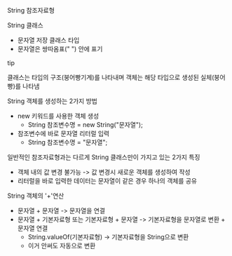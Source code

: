 String 참조자료형

String 클래스

- 문자열 저장 클래스 타입
- 문자열은 쌍따옴표(" ") 안에 표기



tip

클래스는 타입의 구조(붕어빵기계)를 나타내며 객체는 해당 타입으로 생성된 실체(붕어빵)를 나타냄



String 객체를 생성하는 2가지 방법

- new 키워드를 사용한 객체 생성
  - String 참조변수명 = new String("문자열");
- 참조변수에 바로 문자열 리터럴 입력
  - String 참조변수명 = "문자열";



일반적인 참조자료형과는 다르게 String 클래스만이 가지고 있는 2가지 특징

- 객체 내의 값 변경 불가능 -> 값 변경시 새로운 객체를 생성하여 작성
- 리터럴을 바로 입력한 데이터는 문자열이 같은 경우 하나의 객체를 공유



String 객체의 '+'연산

- 문자열 + 문자열 -> 문자열을 연결
- 문자열 + 기본자료형 또는 기본자료형 + 문자열 -> 기본자료형을 문자열로 변환 + 문자열 연결
  - String.valueOf(기본자료형)   -> 기본자료형을 String으로 변환
  - 이거 안써도 자동으로 변환